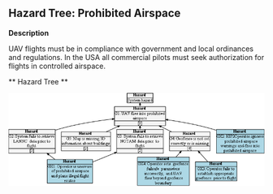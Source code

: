 ## Hazard Tree: Prohibited Airspace

**Description**

UAV flights must be in compliance with government and local ordinances and regulations. In the USA all commercial pilots must seek authorization for flights in controlled airspace.

** Hazard Tree **

![](figures/airspace.png)

